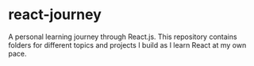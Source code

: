 # react-journey
A personal learning journey through React.js. This repository contains folders for different topics and projects I build as I learn React at my own pace.
